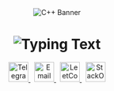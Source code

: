 <!-- Анимированный баннер с C++ кодом -->
<div align="center">
  <img src="https://raw.githubusercontent.com/DanilchenkoPaul/DanilchenkoPaul/main/assets/cpp-banner.gif" alt="C++ Banner">
</div>

<h1 align="center">
  <img src="https://readme-typing-svg.demolab.com?font=Fira+Code&weight=600&size=26&duration=2000&pause=500&color=5C9DF1&center=true&vCenter=true&width=500&lines=Danilchenko+Paul;Professional+C%2FC%2B%2B+Developer;System+Programming" alt="Typing Text" />
</h1>

<!-- Социальные сети с анимированными иконками -->
<div align="center">
  <a href="https://t.me/Paul_von_Daniels">
    <img src="https://github.com/DanilchenkoPaul/DanilchenkoPaul/blob/main/assets/telegram-icon.gif?raw=true" width="40" height="40" alt="Telegram">
  </a>
  &nbsp;
  <a href="mailto:www.facemash@gmail.com">
    <img src="https://github.com/DanilchenkoPaul/DanilchenkoPaul/blob/main/assets/email-icon.gif?raw=true" width="40" height="40" alt="Email">
  </a>
  &nbsp;
  <a href="https://leetcode.com/u/paulvondaniels/">
    <img src="https://github.com/DanilchenkoPaul/DanilchenkoPaul/blob/main/assets/leetcode-icon.gif?raw=true" width="40" height="40" alt="LeetCode">
  </a>
  &nbsp;
  <a href="https://ru.stackoverflow.com/users/713493/lorraineboza-wilelkwile">
    <img src="https://github.com/DanilchenkoPaul/DanilchenkoPaul/blob/main/assets/stackoverflow-icon.gif?raw=true" width="40" height="40" alt="StackOverflow">
  </a>
</div>

<!-- Анимированный разделитель -->
<div align="center">
  <img src="https://github.com/DanilchenkoPaul/DanilchenkoPaul/blob/main/assets/code-divider.gif?raw=true" width="800" height="3" alt="divider">
</div>
